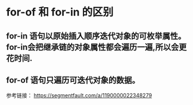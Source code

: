 # for-of 和 for-in 的区别

## for-in 语句以原始插入顺序迭代对象的可枚举属性。for-in会把继承链的对象属性都会遍历一遍,所以会更花时间.

## for-of 语句只遍历可迭代对象的数据。

参考链接： https://segmentfault.com/a/1190000022348279